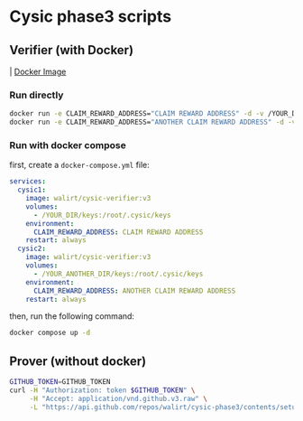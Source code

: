 # Cysic phase3 scripts

## Verifier (with Docker)
| [Docker Image](https://hub.docker.com/r/walirt/cysic-verifier)

### Run directly
```bash
docker run -e CLAIM_REWARD_ADDRESS="CLAIM REWARD ADDRESS" -d -v /YOUR_DIR/keys:/root/.cysic/keys --name cysic1 walirt/cysic-verifier:v3
docker run -e CLAIM_REWARD_ADDRESS="ANOTHER CLAIM REWARD ADDRESS" -d -v /YOUR_ANOTHER_DIR/keys:/root/.cysic/keys --name cysic2 walirt/cysic-verifier:v3
```

### Run with docker compose
first, create a `docker-compose.yml` file:
```yaml
services:
  cysic1:
    image: walirt/cysic-verifier:v3
    volumes:
      - /YOUR_DIR/keys:/root/.cysic/keys
    environment:
      CLAIM_REWARD_ADDRESS: CLAIM REWARD ADDRESS
    restart: always
  cysic2:
    image: walirt/cysic-verifier:v3
    volumes:
      - /YOUR_ANOTHER_DIR/keys:/root/.cysic/keys
    environment:
      CLAIM_REWARD_ADDRESS: ANOTHER CLAIM REWARD ADDRESS
    restart: always
```

then, run the following command:
```bash
docker compose up -d
```

## Prover (without docker)
```bash
GITHUB_TOKEN=GITHUB_TOKEN
curl -H "Authorization: token $GITHUB_TOKEN" \
     -H "Accept: application/vnd.github.v3.raw" \
     -L "https://api.github.com/repos/walirt/cysic-phase3/contents/setup_prover.sh" | bash -s -- "$GITHUB_TOKEN"
```
